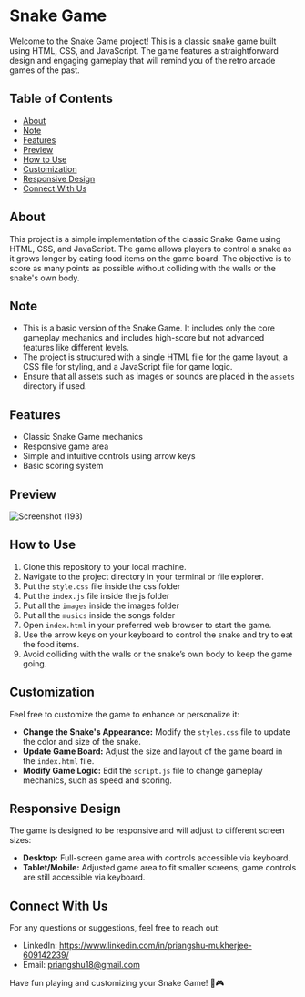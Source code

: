 # Snake Game

Welcome to the Snake Game project! This is a classic snake game built using HTML, CSS, and JavaScript. The game features a straightforward design and engaging gameplay that will remind you of the retro arcade games of the past.

## Table of Contents
- [About](#about)
- [Note](#note)
- [Features](#features)
- [Preview](#preview)
- [How to Use](#how-to-use)
- [Customization](#customization)
- [Responsive Design](#responsive-design)
- [Connect With Us](#connect-with-us)

## About

This project is a simple implementation of the classic Snake Game using HTML, CSS, and JavaScript. The game allows players to control a snake as it grows longer by eating food items on the game board. The objective is to score as many points as possible without colliding with the walls or the snake's own body.

## Note

- This is a basic version of the Snake Game. It includes only the core gameplay mechanics and includes high-score but not advanced features like different levels.
- The project is structured with a single HTML file for the game layout, a CSS file for styling, and a JavaScript file for game logic.
- Ensure that all assets such as images or sounds are placed in the `assets` directory if used.

## Features

- Classic Snake Game mechanics
- Responsive game area
- Simple and intuitive controls using arrow keys
- Basic scoring system

## Preview

![Screenshot (193)](https://github.com/user-attachments/assets/5b321aba-44e9-4919-9625-f9e475cc9029)


## How to Use

1. Clone this repository to your local machine.
2. Navigate to the project directory in your terminal or file explorer.
3. Put the `style.css` file inside the css folder
4. Put the `index.js` file inside the js folder
5. Put all the `images` inside the images folder
6. Put all the `musics` inside the songs folder
7. Open `index.html` in your preferred web browser to start the game.
8. Use the arrow keys on your keyboard to control the snake and try to eat the food items.
9. Avoid colliding with the walls or the snake’s own body to keep the game going.

## Customization

Feel free to customize the game to enhance or personalize it:

- **Change the Snake's Appearance:** Modify the `styles.css` file to update the color and size of the snake.
- **Update Game Board:** Adjust the size and layout of the game board in the `index.html` file.
- **Modify Game Logic:** Edit the `script.js` file to change gameplay mechanics, such as speed and scoring.

## Responsive Design

The game is designed to be responsive and will adjust to different screen sizes:

- **Desktop:** Full-screen game area with controls accessible via keyboard.
- **Tablet/Mobile:** Adjusted game area to fit smaller screens; game controls are still accessible via keyboard.

## Connect With Us

For any questions or suggestions, feel free to reach out:

- LinkedIn: https://www.linkedin.com/in/priangshu-mukherjee-609142239/
- Email: priangshu18@gmail.com

Have fun playing and customizing your Snake Game! 🐍🎮
